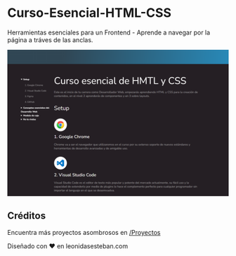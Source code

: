 # Curso-Esencial-HTML-CSS
Herramientas esenciales para un Frontend - Aprende a navegar por la página a tráves de las anclas.

![Imagen Curso Esencial HTML y CSS](https://github.com/NataliaHilarion/Curso-Esencial-HTML-CSS/blob/main/cursoesencial.png)
## Créditos

Encuentra más proyectos asombrosos en [/Proyectos](https://leonidasesteban.com/proyectos)

Diseñado con ♥️ en leonidasesteban.com
